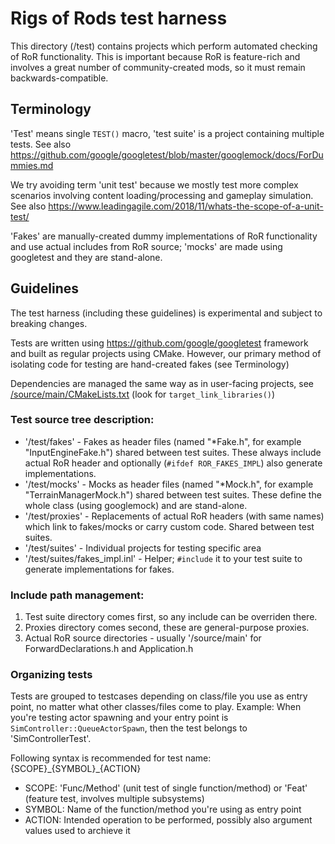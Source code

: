 Rigs of Rods test harness
=========================

This directory (/test) contains projects which perform automated checking of RoR functionality.
This is important because RoR is feature-rich and involves a great number of community-created mods, so it must remain backwards-compatible.

Terminology
-----------

'Test' means single `TEST()` macro, 'test suite' is a project containing multiple tests.
See also https://github.com/google/googletest/blob/master/googlemock/docs/ForDummies.md

We try avoiding term 'unit test' because we mostly test more complex scenarios involving content loading/processing and gameplay simulation.
See also https://www.leadingagile.com/2018/11/whats-the-scope-of-a-unit-test/

'Fakes' are manually-created dummy implementations of RoR functionality and use actual includes from RoR source;
'mocks' are made using googletest and they are stand-alone.

Guidelines
----------

The test harness (including these guidelines) is experimental and subject to breaking changes.

Tests are written using https://github.com/google/googletest framework and built as regular projects using CMake.
However, our primary method of isolating code for testing are hand-created fakes (see Terminology)

Dependencies are managed the same way as in user-facing projects, see [/source/main/CMakeLists.txt](/source/main/CMakeLists.txt) (look for `target_link_libraries()`)

### Test source tree description:

* '/test/fakes'   - Fakes as header files (named "*Fake.h", for example "InputEngineFake.h") shared between test suites. These always include actual RoR header and optionally (`#ifdef ROR_FAKES_IMPL`) also generate implementations.
* '/test/mocks'   - Mocks as header files (named "*Mock.h", for example "TerrainManagerMock.h") shared between test suites. These define the whole class (using googlemock) and are stand-alone.
* '/test/proxies' - Replacements of actual RoR headers (with same names) which link to fakes/mocks or carry custom code. Shared between test suites.
* '/test/suites'  - Individual projects for testing specific area
* '/test/suites/fakes_impl.inl' - Helper; `#include` it to your test suite to generate implementations for fakes.

### Include path management:

1. Test suite directory comes first, so any include can be overriden there.
2. Proxies directory comes second, these are general-purpose proxies.
3. Actual RoR source directories - usually '/source/main' for ForwardDeclarations.h and Application.h

### Organizing tests

Tests are grouped to testcases depending on class/file you use as entry point, no matter what other classes/files come to play.
Example: When you're testing actor spawning and your entry point is `SimController::QueueActorSpawn`, then the test belongs to 'SimControllerTest'.

Following syntax is recommended for test name: {SCOPE}\_{SYMBOL}\_{ACTION}
* SCOPE: 'Func/Method' (unit test of single function/method) or 'Feat' (feature test, involves multiple subsystems)
* SYMBOL: Name of the function/method you're using as entry point
* ACTION: Intended operation to be performed, possibly also argument values used to archieve it
